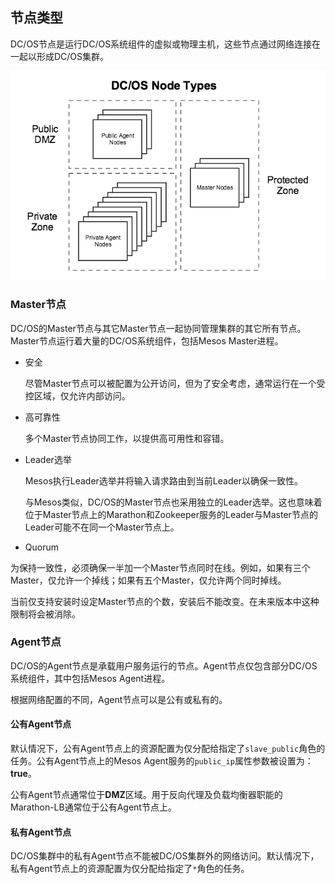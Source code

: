 ## 节点类型

DC/OS节点是运行DC/OS系统组件的虚拟或物理主机，这些节点通过网络连接在一起以形成DC/OS集群。

![](/assets/dcos-node-types.png)

### Master节点

DC/OS的Master节点与其它Master节点一起协同管理集群的其它所有节点。Master节点运行着大量的DC/OS系统组件，包括Mesos Master进程。

- 安全

  尽管Master节点可以被配置为公开访问，但为了安全考虑，通常运行在一个受控区域，仅允许内部访问。

- 高可靠性

  多个Master节点协同工作，以提供高可用性和容错。
  
- Leader选举

  Mesos执行Leader选举并将输入请求路由到当前Leader以确保一致性。
  
  与Mesos类似，DC/OS的Master节点也采用独立的Leader选举。这也意味着位于Master节点上的Marathon和Zookeeper服务的Leader与Master节点的Leader可能不在同一个Master节点上。
  
- Quorum

 为保持一致性，必须确保一半加一个Master节点同时在线。例如，如果有三个Master，仅允许一个掉线；如果有五个Master，仅允许两个同时掉线。 
 
 当前仅支持安装时设定Master节点的个数，安装后不能改变。在未来版本中这种限制将会被消除。
 
### Agent节点

DC/OS的Agent节点是承载用户服务运行的节点。Agent节点仅包含部分DC/OS系统组件，其中包括Mesos Agent进程。

根据网络配置的不同，Agent节点可以是公有或私有的。

#### 公有Agent节点

默认情况下，公有Agent节点上的资源配置为仅分配给指定了`slave_public`角色的任务。公有Agent节点上的Mesos Agent服务的`public_ip`属性参数被设置为：**true**。

公有Agent节点通常位于**DMZ**区域。用于反向代理及负载均衡器职能的Marathon-LB通常位于公有Agent节点上。

#### 私有Agent节点

DC/OS集群中的私有Agent节点不能被DC/OS集群外的网络访问。默认情况下，私有Agent节点上的资源配置为仅分配给指定了`*`角色的任务。
